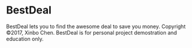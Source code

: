 # BestDeal
BestDeal lets you to find the awesome deal to save you money. 
Copyright ©2017, Xinbo Chen. BestDeal is for personal project demostration and education only. 
